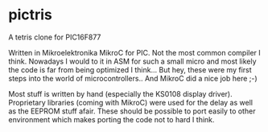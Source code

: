 # pictris
A tetris clone for PIC16F877

Written in Mikroelektronika MikroC for PIC. Not the most common compiler I 
think. Nowadays I would to it in ASM for such a small micro and most likely 
the code is far from  being optimized I think... But hey, these were my first 
steps into the world of microcontrollers.. And MikroC did a nice job here ;-)

Most stuff is written by hand (especially the KS0108 display driver). 
Proprietary libraries (coming with MikroC) were used for the delay as well as
the EEPROM stuff afair. These should be possible to port easily to other
environment which makes porting the code not to hard I think.
